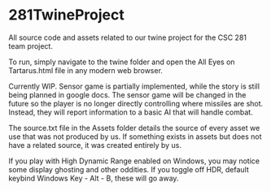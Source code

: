 # 281TwineProject
All source code and assets related to our twine project for the CSC 281 team project.

To run, simply navigate to the twine folder and open the All Eyes on Tartarus.html file in any modern web browser.

Currently WIP. Sensor game is partially implemented, while the story is still being planned in google docs. 
The sensor game will be changed in the future so the player is no longer directly controlling where missiles are shot. Instead, they will report information to a basic AI that will handle combat.

The source.txt file in the Assets folder details the source of every asset we use that was not produced by us. If something exists in assets but does not have a related source, it was created entirely by us.

If you play with High Dynamic Range enabled on Windows, you may notice some display ghosting and other oddities. If you toggle off HDR, default keybind Windows Key - Alt - B, these will go away. 
